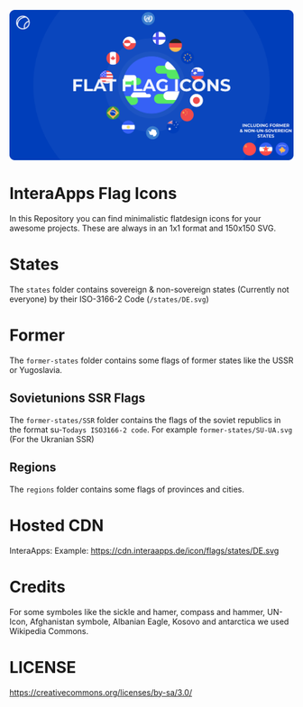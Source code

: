 <p align="center"><img src="BANNER.svg" width="1000"></p>

# InteraApps Flag Icons
In this Repository you can find minimalistic flatdesign icons for your awesome projects. These are always in an 1x1 format and 150x150 SVG.

# States
The `states` folder contains sovereign & non-sovereign states (Currently not everyone) by their ISO-3166-2 Code (`/states/DE.svg`)

# Former
The `former-states` folder contains some flags of former states like the USSR or Yugoslavia.

## Sovietunions SSR Flags
The `former-states/SSR` folder contains the flags of the soviet republics in the format su-`Todays ISO3166-2 code`. For example `former-states/SU-UA.svg` (For the Ukranian SSR)

## Regions
The `regions` folder contains some flags of provinces and cities.


# Hosted CDN
InteraApps:
Example: https://cdn.interaapps.de/icon/flags/states/DE.svg


# Credits
For some symboles like the sickle and hamer, compass and hammer, UN-Icon, Afghanistan symbole, Albanian Eagle, Kosovo and antarctica we used Wikipedia Commons.

# LICENSE
https://creativecommons.org/licenses/by-sa/3.0/
